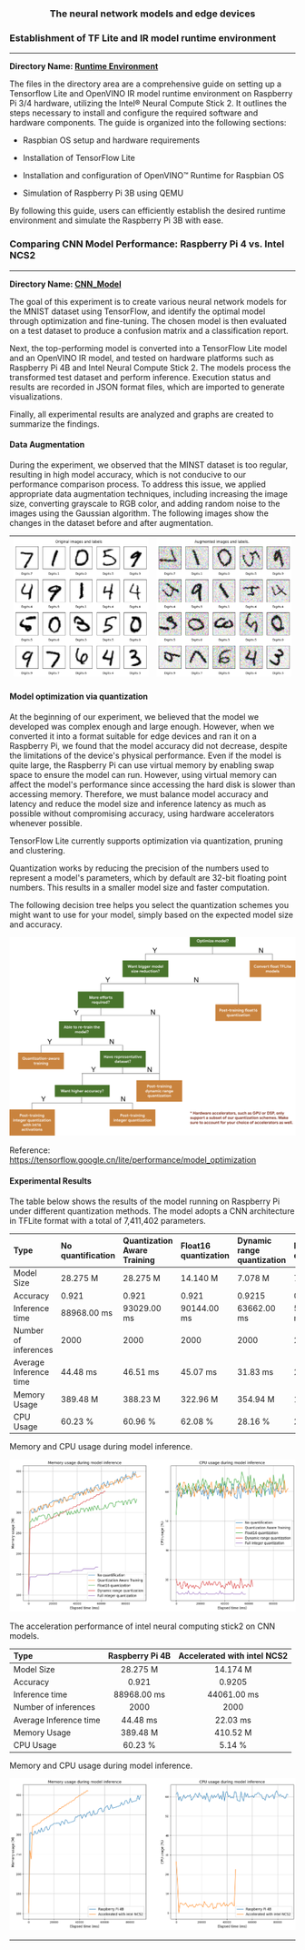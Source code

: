 <h3 align=center> The neural network models and edge devices </h3>


### Establishment of TF Lite and IR model runtime environment

---

**Directory Name:  [Runtime Environment](https://github.com/PINetDalhousie/Group2---CSCI-6709/tree/main/Runtime%20environment)**

The files in the directory area are a comprehensive guide on setting up a Tensorflow Lite and OpenVINO IR model runtime environment on Raspberry Pi 3/4 hardware, utilizing the Intel® Neural Compute Stick 2. It outlines the steps necessary to install and configure the required software and hardware components. The guide is organized into the following sections:

+ Raspbian OS setup and hardware requirements

+ Installation of TensorFlow Lite

+ Installation and configuration of OpenVINO™ Runtime for Raspbian OS

+ Simulation of Raspberry Pi 3B using QEMU

By following this guide, users can efficiently establish the desired runtime environment and simulate the Raspberry Pi 3B with ease.


### Comparing CNN Model Performance: Raspberry Pi 4 vs. Intel NCS2

---

**Directory Name: [CNN_Model](https://github.com/PINetDalhousie/Group2---CSCI-6709/tree/main/CNN_Model)**

The goal of this experiment is to create various neural network models for the MNIST dataset using TensorFlow, and identify the optimal model through optimization and fine-tuning. The chosen model is then evaluated on a test dataset to produce a confusion matrix and a classification report.

Next, the top-performing model is converted into a TensorFlow Lite model and an OpenVINO IR model, and tested on hardware platforms such as Raspberry Pi 4B and Intel Neural Compute Stick 2. The models process the transformed test dataset and perform inference. Execution status and results are recorded in JSON format files, which are imported to generate visualizations.

Finally, all experimental results are analyzed and graphs are created to summarize the findings.

#### Data Augmentation

During the experiment, we observed that the MINST dataset is too regular, resulting in high model accuracy, which is not conducive to our performance comparison process. To address this issue, we applied appropriate data augmentation techniques, including increasing the image size, converting grayscale to RGB color, and adding random noise to the images using the Gaussian algorithm. The following images show the changes in the dataset before and after augmentation.

| ![](./IMG/MINST_1.png) | ![](./IMG/MINST_2.png) |
| ------------------------------------------------------------ | ------------------------------------------------------------ |

#### Model optimization via quantization

At the beginning of our experiment, we believed that the model we developed was complex enough and large enough. However, when we converted it into a format suitable for edge devices and ran it on a Raspberry Pi, we found that the model accuracy did not decrease, despite the limitations of the device's physical performance. Even if the model is quite large, the Raspberry Pi can use virtual memory by enabling swap space to ensure the model can run. However, using virtual memory can affect the model's performance since accessing the hard disk is slower than accessing memory. Therefore, we must balance model accuracy and latency and reduce the model size and inference latency as much as possible without compromising accuracy, using hardware accelerators whenever possible.

TensorFlow Lite currently supports optimization via quantization, pruning and clustering.

Quantization works by reducing the precision of the numbers used to represent a model's parameters, which by default are 32-bit floating point numbers. This results in a smaller model size and faster computation.

The following decision tree helps you select the quantization schemes you might want to use for your model, simply based on the expected model size and accuracy.

![](./IMG/quantization_decision_tree.png)

Reference:  <https://tensorflow.google.cn/lite/performance/model_optimization>

#### Experimental Results

The table below shows the results of the model running on Raspberry Pi under different quantization methods. The model adopts a CNN architecture in TFLite format with a total of 7,411,402 parameters.

| Type                   | No quantification | Quantization Aware Training | Float16 quantization | Dynamic range quantization | Full integer quantization |
| :--------------------- | :---------------- | :-------------------------- | :------------------- | :------------------------- | :------------------------ |
| Model Size             | 28.275 M          | 28.275 M                    | 14.140 M             | 7.078 M                    | 7.076 M                   |
| Accuracy               | 0.921             | 0.921                       | 0.921                | 0.9215                     | 0.9205                    |
| Inference time         | 88968.00 ms       | 93029.00 ms                 | 90144.00 ms          | 63662.00 ms                | 57614.00 ms               |
| Number of inferences   | 2000              | 2000                        | 2000                 | 2000                       | 2000                      |
| Average Inference time | 44.48 ms          | 46.51 ms                    | 45.07 ms             | 31.83 ms                   | 28.81 ms                  |
| Memory Usage           | 389.48 M          | 388.23 M                    | 322.96 M             | 354.94 M                   | 167.13 M                  |
| CPU Usage              | 60.23 %           | 60.96 %                     | 62.08 %              | 28.16 %                    | 25.13 %                   |

Memory and CPU usage during model inference.

![](./CNN_Model/Results/output1.png)

The acceleration performance of intel neural computing stick2 on CNN models.

| Type                   | Raspberry Pi 4B | Accelerated with intel NCS2 |
| :--------------------- | :-------------: | :-------------------------: |
| Model Size             |    28.275 M     |          14.174 M           |
| Accuracy               |      0.921      |           0.9205            |
| Inference time         |   88968.00 ms   |         44061.00 ms         |
| Number of inferences   |      2000       |            2000             |
| Average Inference time |    44.48 ms     |          22.03 ms           |
| Memory Usage           |    389.48 M     |          410.52 M           |
| CPU Usage              |     60.23 %     |           5.14 %            |

Memory and CPU usage during model inference.

![](./CNN_Model/Results/output2.png)

---

